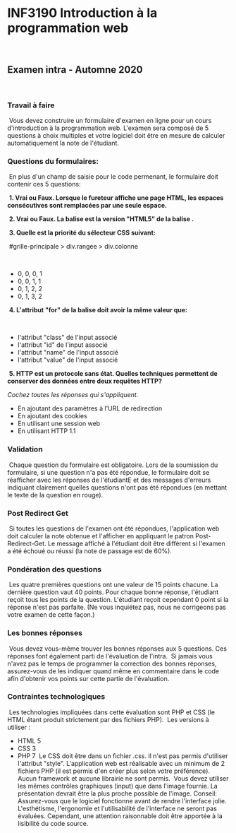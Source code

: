# INF3190 Introduction à la programmation web
​
## Examen intra - Automne 2020
​
### Travail à faire
​
Vous devez construire un formulaire d'examen en ligne pour un cours
d'introduction à la programmation web. L'examen sera composé de 5 questions
à choix multiples et votre logiciel doit être en mesure de calculer
automatiquement la note de l'étudiant.
​
​
### Questions du formulaires:
​
En plus d'un champ de saisie pour le code permenant, le formulaire doit
contenir ces 5 questions:


​
**1. Vrai ou Faux. Lorsque le fureteur affiche une page HTML, les espaces
consécutives sont remplacées par une seule espace.**


​
**2. Vrai ou Faux. La balise <link> est la version "HTML5" de la balise <a>.**


​
**3. Quelle est la priorité du sélecteur CSS suivant:**


​
    #grille-principale > div.rangee > div.colonne


​
- 0, 0, 0, 1
- 0, 0, 1, 1
- 0, 1, 2, 2
- 0, 1, 3, 2


​
**4. L'attribut "for" de la balise <label> doit avoir la même valeur que:**


​
- l'attribut "class" de l'input associé
- l'attribut "id" de l'input associé
- l'attribut "name" de l'input associé
- l'attribut "value" de l'input associé


​
**5. HTTP est un protocole sans état. Quelles techniques permettent de conserver
des données entre deux requêtes HTTP?**
​


*Cochez toutes les réponses qui s'appliquent.*
​


- En ajoutant des paramètres à l'URL de redirection
- En ajoutant des cookies
- En utilisant une session web
- En utilisant HTTP 1.1
​
​
### Validation
​
Chaque question du formulaire est obligatoire. Lors de la soumission du
formulaire, si une question n'a pas été répondue, le formulaire doit se
réafficher avec les réponses de l'étudiantE et des messages d'erreurs indiquant
clairement quelles questions n'ont pas été répondues (en mettant le texte de la
question en rouge).
​
​
### Post Redirect Get
​
Si toutes les questions de l'examen ont été répondues, l'application
web doit calculer la note obtenue et l'afficher en appliquant le patron
Post-Redirect-Get. Le message affiché à l'étudiant doit être différent si
l'examen a été échoué ou réussi (la note de passage est de 60%).
​
​
### Pondération des questions
​
Les quatre premières questions ont une valeur de 15 points chacune. La dernière
question vaut 40 points. Pour chaque bonne réponse, l'étudiant reçoit tous les
points de la question. L'étudiant reçoit cependant 0 point si la réponse n'est
pas parfaite. (Ne vous inquiétez pas, nous ne corrigeons pas votre examen de
cette façon.)
​
​
### Les bonnes réponses
​
Vous devez vous-même trouver les bonnes réponses aux 5 questions. Ces réponses
font également parti de l'évaluation de l'intra.
​
Si jamais vous n'avez pas le temps de programmer la correction des bonnes
réponses, assurez-vous de les indiquer quand même en commentaire dans le code
afin d'obtenir vos points sur cette partie de l'évaluation.
​
​
### Contraintes technologiques
​
Les technologies impliquées dans cette évaluation sont PHP et CSS (le HTML étant
produit strictement par des fichiers PHP).
​
Les versions à utiliser :
- HTML 5
- CSS 3
- PHP 7
​
Le CSS doit être dans un fichier .css. Il n'est pas permis d'utiliser l'attribut
"style". L'application web est réalisable avec un minimum de 2 fichiers PHP (il
est permis d'en créer plus selon votre préférence). Aucun framework et aucune
librairie ne sont permis.
​
Vous devez utiliser les mêmes contrôles graphiques (input) que dans l'image
fournie. La présentation devrait être la plus proche possible de l'image.
Conseil: Assurez-vous que le logiciel fonctionne avant de rendre l'interface
jolie.
​
L'esthétisme, l'ergonomie et l'utilisabilité de l'interface ne seront pas
évaluées. Cependant, une attention raisonnable doit être apportée à la
lisibilité du code source.